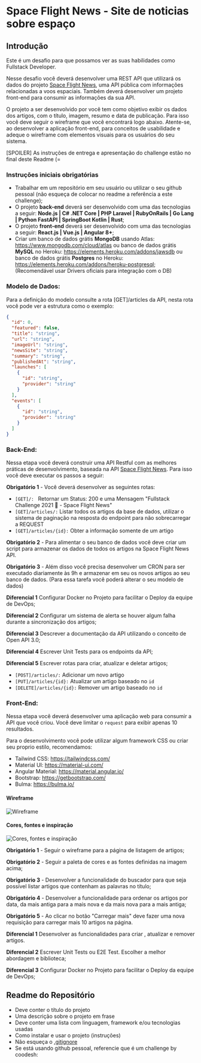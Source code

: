 # Space Flight News - Site de noticias sobre espaço

## Introdução

Este é um desafio para que possamos ver as suas habilidades como Fullstack Developer.

Nesse desafio você deverá desenvolver uma REST API que utilizará os dados do projeto [Space Flight News](https://api.spaceflightnewsapi.net/v3/documentation), uma API pública com informações relacionadas a voos espaciais. Também deverá desenvolver um projeto front-end para consumir as informações da sua API.

O projeto a ser desenvolvido por você tem como objetivo exibir os dados dos artigos, com o título, imagem, resumo e data de publicação. Para isso você deve seguir o wireframe que você encontrará logo abaixo. Atente-se, ao desenvolver a aplicação front-end, para conceitos de usabilidade e adeque o wireframe com elementos visuais para os usuários do seu sistema.

[SPOILER] As instruções de entrega e apresentação do challenge estão no final deste Readme (=

### Instruções iniciais obrigatórias

- Trabalhar em um repositório em seu usuário ou utilizar o seu github pessoal (não esqueça de colocar no readme a referência a este challenge);
- O projeto **back-end** deverá ser desenvolvido com uma das tecnologias a seguir: **Node.js | C# .NET Core | PHP Laravel | RubyOnRails | Go Lang | Python FastAPI | SpringBoot Kotlin | Rust**;
- O projeto **front-end** deverá ser desenvolvido com uma das tecnologias a seguir: **React.js | Vue.js | Angular 8+**;
- Criar um banco de dados grátis **MongoDB** usando Atlas: https://www.mongodb.com/cloud/atlas ou banco de dados grátis **MySQL** no Heroku: https://elements.heroku.com/addons/jawsdb ou banco de dados grátis **Postgres** no Heroku: https://elements.heroku.com/addons/heroku-postgresql; (Recomendável usar Drivers oficiais para integração com o DB)

### Modelo de Dados:

Para a definição do modelo consulte a rota [GET]/articles da API, nesta rota você pode ver a estrutura como o exemplo:

```json
{
  "id": 0,
  "featured": false,
  "title": "string",
  "url": "string",
  "imageUrl": "string",
  "newsSite": "string",
  "summary": "string",
  "publishedAt": "string",
  "launches": [
    {
      "id": "string",
      "provider": "string"
    }
  ],
  "events": [
    {
      "id": "string",
      "provider": "string"
    }
  ]
}
```

### Back-End:

Nessa etapa você deverá construir uma API Restful com as melhores práticas de desenvolvimento, baseada na API [Space Flight News](https://api.spaceflightnewsapi.net/v3/documentation). Para isso você deve executar os passos a seguir:

**Obrigatório 1** - Você deverá desenvolver as seguintes rotas:

- `[GET]/: ` Retornar um Status: 200 e uma Mensagem "Fullstack Challenge 2021 🏅 - Space Flight News"
- `[GET]/articles/:` Listar todos os artigos da base de dados, utilizar o sistema de paginação na resposta do endpoint para não sobrecarregar a REQUEST
- `[GET]/articles/{id}:` Obter a informação somente de um artigo

**Obrigatório 2** - Para alimentar o seu banco de dados você deve criar um script para armazenar os dados de todos os artigos na Space Flight News API.

**Obrigatório 3** - Além disso você precisa desenvolver um CRON para ser executado diariamente às 9h e armazenar em seu os novos artigos ao seu banco de dados. (Para essa tarefa você poderá alterar o seu modelo de dados)

**Diferencial 1** Configurar Docker no Projeto para facilitar o Deploy da equipe de DevOps;

**Diferencial 2** Configurar um sistema de alerta se houver algum falha durante a sincronização dos artigos;

**Diferencial 3** Descrever a documentação da API utilizando o conceito de Open API 3.0;

**Diferencial 4** Escrever Unit Tests para os endpoints da API;

**Diferencial 5** Escrever rotas para criar, atualizar e deletar artigos;

- `[POST]/articles/:` Adicionar um novo artigo
- `[PUT]/articles/{id}:` Atualizar um artigo baseado no `id`
- `[DELETE]/articles/{id}:` Remover um artigo baseado no `id`

### Front-End:

Nessa etapa você deverá desenvolver uma aplicação web para consumir a API que você criou. Você deve limitar o `request` para exibir apenas 10 resultados.

Para o desenvolvimento você pode utilizar algum framework CSS ou criar seu proprio estilo, recomendamos:

- Tailwind CSS: https://tailwindcss.com/
- Material UI: https://material-ui.com/
- Angular Material: https://material.angular.io/
- Bootstrap: https://getbootstrap.com/
- Bulma: https://bulma.io/

#### Wireframe

![Wireframe](./img/wireframe.png)

#### Cores, fontes e inspiração

![Cores, fontes e inspiração](./img/font-colors.png)

**Obrigatório 1** - Seguir o wireframe para a página de listagem de artigos;

**Obrigatório 2** - Seguir a paleta de cores e as fontes definidas na imagem acima;

**Obrigatório 3** - Desenvolver a funcionalidade do buscador para que seja possível listar artigos que contenham as palavras no título;

**Obrigatório 4** - Desenvolver a funcionalidade para ordenar os artigos por data, da mais antiga para a mais nova e da mais nova para a mais antiga;

**Obrigatório 5** - Ao clicar no botão "Carregar mais" deve fazer uma nova requisição para carregar mais 10 artigos na página.

**Diferencial 1** Desenvolver as funcionalidades para criar , atualizar e remover artigos.

**Diferencial 2** Escrever Unit Tests ou E2E Test. Escolher a melhor abordagem e biblioteca;

**Diferencial 3** Configurar Docker no Projeto para facilitar o Deploy da equipe de DevOps;

## Readme do Repositório

- Deve conter o título do projeto
- Uma descrição sobre o projeto em frase
- Deve conter uma lista com linguagem, framework e/ou tecnologias usadas
- Como instalar e usar o projeto (instruções)
- Não esqueça o [.gitignore](https://www.toptal.com/developers/gitignore)
- Se está usando github pessoal, referencie que é um challenge by coodesh:
